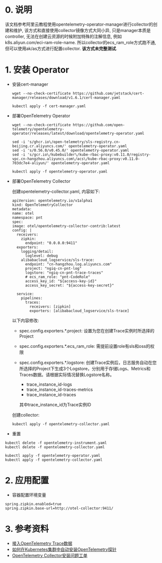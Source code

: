 # 0. 说明

该文档参考阿里云教程使用opentelemetry-operator-manager进行collector的创建和维护, 该方式和直接使用collector镜像方式大同小异, 只是manager本质是controller, 无法在创建云资源的时候附加特殊的注解信息, 例如k8s.aliyun.com/eci-ram-role-name. 所以collector的ecs_ram_role方式跑不通, 但可以使用ak/as方式进行配置collector. **该方式未完整测试**.

# 1. 安装 Operator

- 安装cert-manager

  ```
  wget --no-check-certificate https://github.com/jetstack/cert-manager/releases/download/v1.6.1/cert-manager.yaml

  kubectl apply -f cert-manager.yaml
  ```

- 部署OpenTelemetry Operator

  ```
  wget --no-check-certificate https://github.com/open-telemetry/opentelemetry-operator/releases/latest/download/opentelemetry-operator.yaml

  sed -i 's/ghcr.io\/open-telemetry/sls-registry.cn-beijing.cr.aliyuncs.com/' opentelemetry-operator.yaml
  sed -i 's/0.56.0/v0.45.0/' opentelemetry-operator.yaml
  sed -i 's/gcr.io\/kubebuilder\/kube-rbac-proxy:v0.11.0/registry-vpc.cn-hangzhou.aliyuncs.com\/acs\/kube-rbac-proxy:v0.11.0-703dc7e4-aliyun/' opentelemetry-operator.yaml

  kubectl apply -f opentelemetry-operator.yaml
  ```

- 部署OpenTelemetry Collector

  创建opentelemetry-collector.yaml, 内容如下:
  ```
  apiVersion: opentelemetry.io/v1alpha1
  kind: OpenTelemetryCollector
  metadata:
  name: otel
  namespace: pnt
  spec:
  image: otel/opentelemetry-collector-contrib:latest
  config: |
    receivers:
      zipkin:
        endpoint: "0.0.0.0:9411"
    exporters:
      logging/detail:
        loglevel: debug
      alibabacloud_logservice/sls-trace:
        endpoint: "cn-hangzhou.log.aliyuncs.com"   
        project: "ngiq-cn-pnt-log"               
        logstore: "ngiq-cn-pnt-trace-traces"              
        # ecs_ram_role: "pnt-CodeRole"
        access_key_id: "${access-key-id}"
      	access_key_secret: "${access-key-secret}"
  
    service:
      pipelines:
        traces:
          receivers: [zipkin]
          exporters: [alibabacloud_logservice/sls-trace]
  ```
  以下内容修改:
  - spec.config.exporters.*.project: 设置为您在创建Trace实例时所选择的Project
  - spec.config.exporters.*.ecs_ram_role: 需提前设置role有sls和oss的权限
  - spec.config.exporters.*.logstore: 创建Trace实例后，日志服务自动在您所选择的Project下生成3个Logstore，分别用于存储Logs、Metrics和Traces数据。请根据实际情况替换Logstore名称。
    - trace_instance_id-logs
    - trace_instance_id-traces-metrics
    - trace_instance_id-traces

    其中trace_instance_id为Trace实例ID

  创建collector:
  ```
  kubectl apply -f opentelemetry-collector.yaml
  ```
  
- 重置
```
kubectl delete -f opentelemetry-instrument.yaml
kubectl delete -f opentelemetry-collector.yaml

kubectl apply -f opentelemetry-operator.yaml
kubectl apply -f opentelemetry-collector.yaml
```


# 2. 应用配置

- 容器配置环境变量
```
spring.zipkin.enabled=true
spring.zipkin.base-url=http://otel-collector:9411/
```

# 3. 参考资料
- [接入OpenTelemetry Trace数据](https://help.aliyun.com/document_detail/208915.html)
- [如何在Kubernetes集群中自动安装OpenTelemetry探针](https://help.aliyun.com/document_detail/378116.html)
- [OpenTelemetry Collector安装问题工单](https://smartservice.console.aliyun.com/service/chat?spm=5176.smartservice_service_list.0.0.3023709a8zIp6m&id=0003Y5YJCP)